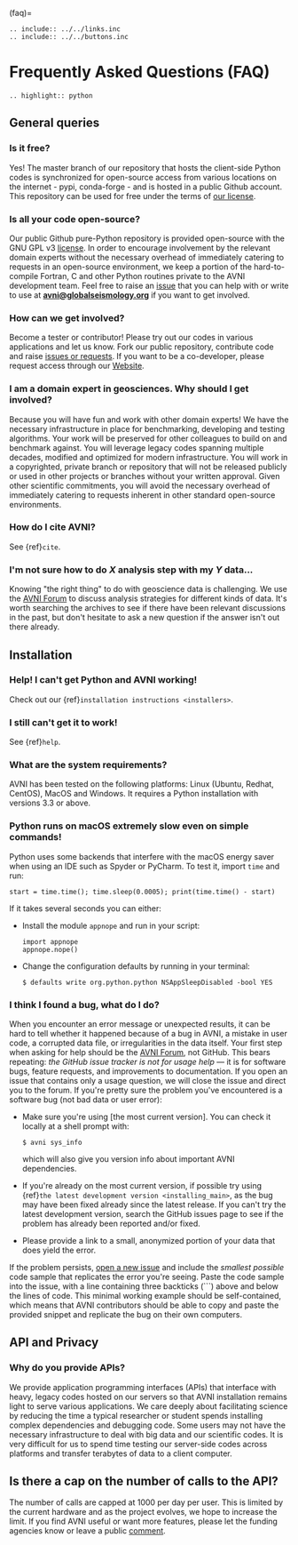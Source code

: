 (faq)=
```{eval-rst}
.. include:: ../../links.inc
.. include:: ../../buttons.inc
```

# Frequently Asked Questions (FAQ)

```{eval-rst}
.. highlight:: python
```
## General queries

### Is it free?

Yes! The master branch of our repository that hosts the client-side Python codes is synchronized for open-source access from various locations on the internet - pypi, conda-forge - and is hosted in a public Github account. This repository can be used for free under the terms of [our license](../getting-started/cite).


### Is all your code open-source?

Our public Github pure-Python repository is provided open-source with the GNU GPL v3 [license](../getting-started/cite). In order to encourage involvement by the relevant domain experts without the necessary overhead of immediately catering to requests in an open-source environment, we keep a portion of the hard-to-compile Fortran, C and other Python routines private to the AVNI development team. Feel free to raise an [issue](https://github.com/globalseismology/avni/issues) that you can help with or write to use at **avni@globalseismology.org** if you want to get involved.

### How can we get involved?

Become a tester or contributor! Please try out our codes in various applications and let us know. Fork our public repository, contribute code and raise [issues or requests](https://github.com/globalseismology/avni/issues). If you want to be a co-developer, please request access through our [Website](http://avni.globalseismology.org).

### I am a domain expert in geosciences. Why should I get involved?

Because you will have fun and work with other domain experts! We have the necessary infrastructure in place for benchmarking, developing and testing algorithms. Your work will be preserved for other colleagues to build on and benchmark against. You will leverage legacy codes spanning multiple decades, modified and optimized for modern infrastructure. You will work in a copyrighted, private branch or repository that will not be released publicly or used in other projects or branches without your written approval. Given other scientific commitments, you will avoid the necessary overhead of immediately catering to requests inherent in other standard open-source environments.

### How do I cite AVNI?

See {ref}`cite`.

### I'm not sure how to do *X* analysis step with my *Y* data...

Knowing "the right thing" to do with geoscience data is challenging. We use
the [AVNI Forum](https://github.com/globalseismology/avni/discussions) to discuss analysis strategies for different kinds of
data. It's worth searching the archives to see if there have been relevant
discussions in the past, but don't hesitate to ask a new question if the answer
isn't out there already.

## Installation

### Help! I can't get Python and AVNI working!

Check out our {ref}`installation instructions <installers>`.

### I still can't get it to work!

See {ref}`help`.

### What are the system requirements?

AVNI has been tested on the following platforms: Linux (Ubuntu, Redhat, CentOS), MacOS and Windows. It requires a Python installation with versions 3.3 or above.


### Python runs on macOS extremely slow even on simple commands!

Python uses some backends that interfere with the macOS energy saver when
using an IDE such as Spyder or PyCharm. To test it, import `time` and run:

```
start = time.time(); time.sleep(0.0005); print(time.time() - start)
```

If it takes several seconds you can either:

- Install the module `appnope` and run in your script:

  ```
  import appnope
  appnope.nope()
  ```

- Change the configuration defaults by running in your terminal:

  ```console
  $ defaults write org.python.python NSAppSleepDisabled -bool YES
  ```

### I think I found a bug, what do I do?

When you encounter an error message or unexpected results, it can be hard to
tell whether it happened because of a bug in AVNI, a mistake in user
code, a corrupted data file, or irregularities in the data itself. Your first
step when asking for help should be the
[AVNI Forum](https://github.com/globalseismology/avni/discussions), not GitHub. This bears
repeating: *the GitHub issue tracker is not for usage help* — it is for
software bugs, feature requests, and improvements to documentation. If you
open an issue that contains only a usage question, we will close the issue and
direct you to the forum. If you're pretty sure the problem you've encountered
is a software bug (not bad data or user error):

- Make sure you're using [the most current version]. You can check it locally
  at a shell prompt with:

  ```console
  $ avni sys_info
  ```

  which will also give you version info about important AVNI
  dependencies.

- If you're already on the most current version, if possible try using
  {ref}`the latest development version <installing_main>`, as the bug may
  have been fixed already since the latest release. If you can't try the latest
  development version, search the GitHub issues page to see if the problem has
  already been reported and/or fixed.

- Please provide a
  link to a small, anonymized portion of your data that does yield the error.

If the problem persists, [open a new issue](https://github.com/globalseismology/avni/issues/new)
and include the *smallest possible* code sample that replicates the error
you're seeing. Paste the code sample into the issue, with a line containing
three backticks (\`\`\`) above and below the lines of code. This
minimal working example should be self-contained, which means that
AVNI contributors should be able to copy and paste the provided snippet
and replicate the bug on their own computers.


## API and Privacy

### Why do you provide APIs?

We provide application programming interfaces (APIs) that interface with heavy, legacy codes hosted on our servers so that AVNI installation remains light to serve various applications. We care deeply about facilitating science by reducing the time a typical researcher or student spends installing complex dependencies and debugging code. Some users may not have the necessary infrastructure to deal with big data and our scientific codes. It is very difficult for us to spend time testing our server-side codes across platforms and transfer terabytes of data to a client computer.

## Is there a cap on the number of calls to the API?

The number of calls are capped at 1000 per day per user. This is limited by the current hardware and as the project evolves, we hope to increase the limit. If you find AVNI useful or want more features, please let the funding agencies know or leave a public [comment](https://github.com/geodynamics/avni/issues).